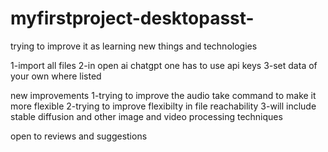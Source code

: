 # myfirstproject-desktopasst-
trying to improve it as learning new things and technologies 

1-import all files 
2-in open ai chatgpt one has to use api keys
3-set data of your own where listed

new improvements
1-trying to improve the audio take command to make it more flexible
2-trying to improve flexibilty in file reachability
3-will include stable diffusion and other image and video processing techniques


open to reviews and suggestions
